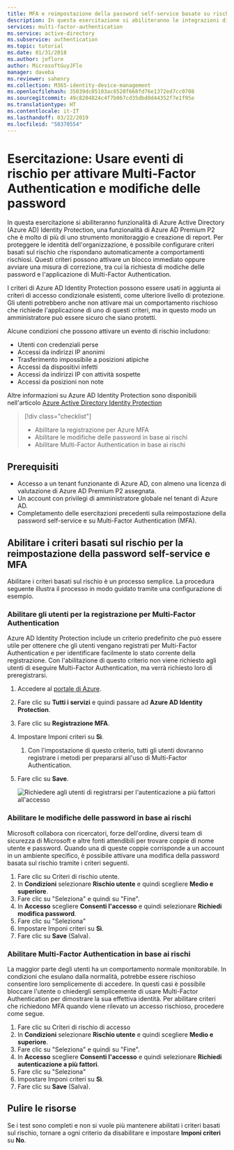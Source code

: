 ```yaml
---
title: MFA e reimpostazione della password self-service basate su rischi con Azure Identity Protection
description: In questa esercitazione si abiliteranno le integrazioni di Azure Identity Protection per Multi-Factor Authentication e la reimpostazione della password self-service, per ridurre i comportamenti rischiosi.
services: multi-factor-authentication
ms.service: active-directory
ms.subservice: authentication
ms.topic: tutorial
ms.date: 01/31/2018
ms.author: joflore
author: MicrosoftGuyJFlo
manager: daveba
ms.reviewer: sahenry
ms.collection: M365-identity-device-management
ms.openlocfilehash: 35039dc05103ac6528f668fd76e1372ed7cc0708
ms.sourcegitcommit: 49c8204824c4f7b067cd35dbd0d44352f7e1f95e
ms.translationtype: HT
ms.contentlocale: it-IT
ms.lasthandoff: 03/22/2019
ms.locfileid: "58370554"
---
```

# <a name="tutorial-use-risk-events-to-trigger-multi-factor-authentication-and-password-changes"></a>Esercitazione: Usare eventi di rischio per attivare Multi-Factor Authentication e modifiche delle password

In questa esercitazione si abiliteranno funzionalità di Azure Active Directory (Azure AD) Identity Protection, una funzionalità di Azure AD Premium P2 che è molto di più di uno strumento monitoraggio e creazione di report. Per proteggere le identità dell'organizzazione, è possibile configurare criteri basati sul rischio che rispondano automaticamente a comportamenti rischiosi. Questi criteri possono attivare un blocco immediato oppure avviare una misura di correzione, tra cui la richiesta di modiche delle password e l'applicazione di Multi-Factor Authentication.

I criteri di Azure AD Identity Protection possono essere usati in aggiunta ai criteri di accesso condizionale esistenti, come ulteriore livello di protezione. Gli utenti potrebbero anche non attivare mai un comportamento rischioso che richiede l'applicazione di uno di questi criteri, ma in questo modo un amministratore può essere sicuro che siano protetti.

Alcune condizioni che possono attivare un evento di rischio includono:

* Utenti con credenziali perse
* Accessi da indirizzi IP anonimi
* Trasferimento impossibile a posizioni atipiche
* Accessi da dispositivi infetti
* Accessi da indirizzi IP con attività sospette
* Accessi da posizioni non note

Altre informazioni su Azure AD Identity Protection sono disponibili nell'articolo [Azure Active Directory Identity Protection](../active-directory-identityprotection.md)

> [!div class="checklist"]
> * Abilitare la registrazione per Azure MFA
> * Abilitare le modifiche delle password in base ai rischi
> * Abilitare Multi-Factor Authentication in base ai rischi

## <a name="prerequisites"></a>Prerequisiti

* Accesso a un tenant funzionante di Azure AD, con almeno una licenza di valutazione di Azure AD Premium P2 assegnata.
* Un account con privilegi di amministratore globale nel tenant di Azure AD.
* Completamento delle esercitazioni precedenti sulla reimpostazione della password self-service e su Multi-Factor Authentication (MFA).

## <a name="enable-risk-based-policies-for-sspr-and-mfa"></a>Abilitare i criteri basati sul rischio per la reimpostazione della password self-service e MFA

Abilitare i criteri basati sul rischio è un processo semplice. La procedura seguente illustra il processo in modo guidato tramite una configurazione di esempio.

### <a name="enable-users-to-register-for-multi-factor-authentication"></a>Abilitare gli utenti per la registrazione per Multi-Factor Authentication

Azure AD Identity Protection include un criterio predefinito che può essere utile per ottenere che gli utenti vengano registrati per Multi-Factor Authentication e per identificare facilmente lo stato corrente della registrazione. Con l'abilitazione di questo criterio non viene richiesto agli utenti di eseguire Multi-Factor Authentication, ma verrà richiesto loro di preregistrarsi.

1. Accedere al [portale di Azure](https://portal.azure.com).
1. Fare clic su **Tutti i servizi** e quindi passare ad **Azure AD Identity Protection**.
1. Fare clic su **Registrazione MFA**.
1. Impostare Imponi criteri su **Sì**.
   1. Con l'impostazione di questo criterio, tutti gli utenti dovranno registrare i metodi per prepararsi all'uso di Multi-Factor Authentication.
1. Fare clic su **Save**.

   ![Richiedere agli utenti di registrarsi per l'autenticazione a più fattori all'accesso](./media/tutorial-risk-based-sspr-mfa/risk-based-require-mfa-registration.png)

### <a name="enable-risk-based-password-changes"></a>Abilitare le modifiche delle password in base ai rischi

Microsoft collabora con ricercatori, forze dell'ordine, diversi team di sicurezza di Microsoft e altre fonti attendibili per trovare coppie di nome utente e password. Quando una di queste coppie corrisponde a un account in un ambiente specifico, è possibile attivare una modifica della password basata sul rischio tramite i criteri seguenti.

1. Fare clic su Criteri di rischio utente.
1. In **Condizioni** selezionare **Rischio utente** e quindi scegliere **Medio e superiore**.
1. Fare clic su "Seleziona" e quindi su "Fine".
1. In **Accesso** scegliere **Consenti l'accesso** e quindi selezionare **Richiedi modifica password**.
1. Fare clic su "Seleziona"
1. Impostare Imponi criteri su **Sì**.
1. Fare clic su **Save** (Salva).

### <a name="enable-risk-based-multi-factor-authentication"></a>Abilitare Multi-Factor Authentication in base ai rischi

La maggior parte degli utenti ha un comportamento normale monitorabile. In condizioni che esulano dalla normalità, potrebbe essere rischioso consentire loro semplicemente di accedere. In questi casi è possibile bloccare l'utente o chiedergli semplicemente di usare Multi-Factor Authentication per dimostrare la sua effettiva identità. Per abilitare criteri che richiedono MFA quando viene rilevato un accesso rischioso, procedere come segue.

1. Fare clic su Criteri di rischio di accesso
1. In **Condizioni** selezionare **Rischio utente** e quindi scegliere **Medio e superiore**.
1. Fare clic su "Seleziona" e quindi su "Fine".
1. In **Accesso** scegliere **Consenti l'accesso** e quindi selezionare **Richiedi autenticazione a più fattori**.
1. Fare clic su "Seleziona"
1. Impostare Imponi criteri su **Sì**.
1. Fare clic su **Save** (Salva).

## <a name="clean-up-resources"></a>Pulire le risorse

Se i test sono completi e non si vuole più mantenere abilitati i criteri basati sul rischio, tornare a ogni criterio da disabilitare e impostare **Imponi criteri** su **No**.
